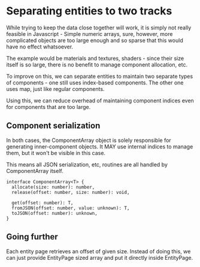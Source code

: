 # Separating entities to two tracks
While trying to keep the data close together will work, it is simply not really
feasible in Javascript - Simple numeric arrays, sure, however, more complicated
objects are too large enough and so sparse that this would have no effect
whatsoever.

The example would be materials and textures, shaders - since their size itself
is so large, there is no benefit to manage component allocation, etc.

To improve on this, we can separate entities to maintain two separate types of
components - one still uses index-based components. The other one uses map,
just like regular components.

Using this, we can reduce overhead of maintaining component indices even for
components that are too large.

## Component serialization
In both cases, the ComponentArray object is solely responsible for generating
inner-component objects. It MAY use internal indices to manage them, but
it won't be visible in this case.

This means all JSON serialization, etc, routines are all handled by
ComponentArray itself.

```tsx
interface ComponentArray<T> {
  allocate(size: number): number,
  release(offset: number, size: number): void,

  get(offset: number): T,
  fromJSON(offset: number, value: unknown): T,
  toJSON(offset: number): unknown,
}
```

## Going further
Each entity page retrieves an offset of given size. Instead of doing this, we
can just provide EntityPage sized array and put it directly inside EntityPage.
